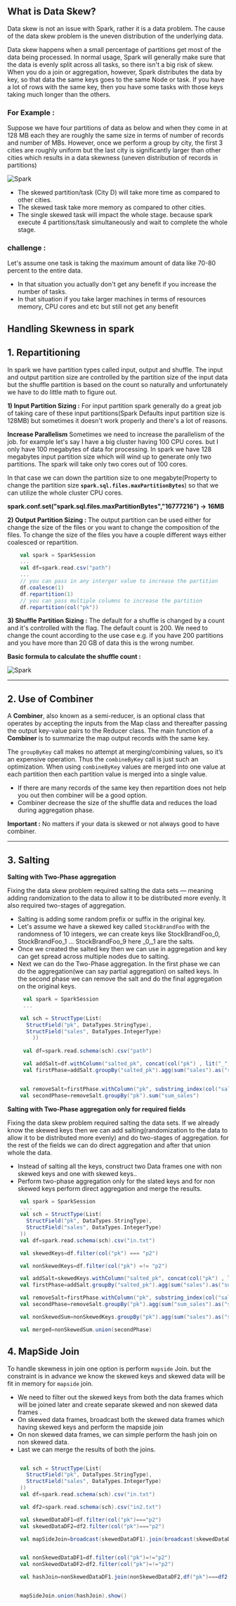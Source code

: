 ## What is Data Skew?
Data skew is not an issue with Spark, rather it is a data problem. The cause of the data skew problem is the uneven distribution of the underlying data.

Data skew happens when a small percentage of partitions get most of the data being processed. In normal usage, Spark will generally make sure that the data is evenly split across all tasks, so there isn't a big risk of skew. When you do a join or aggregation, however, Spark distributes the data by key, so that data the same keys goes to the same Node or task. If you have a lot of rows with the same key, then you have some tasks with those keys taking much longer than the others.

### For Example :
Suppose we have four partitions of data as below and when they come in at 128 MB each they are roughly the same size in terms of number of records and number of MBs. However, once we perform a group by city, the first 3 cities are roughly uniform but the last city is significantly larger than other cities which results in a data skewness (uneven distribution of records in partitions)

![Spark](https://github.com/gurditsingh/blog/blob/gh-pages/_screenshots/spark-data-skew.png?raw=true)

 - The skewed partition/task (City D) will take more time as compared to other cities.
 - The skewed task take more memory as compared to other cities.
 - The single skewed task will impact the whole stage. because spark execute 4 partitions/task simultaneously and wait to complete the whole stage.

### challenge :
Let's assume one task is taking the maximum amount of data like 70-80 percent to the entire data.

 - In that situation you actually don't get any benefit if you increase the number of tasks.
 - In that situation if you take larger machines in terms of resources memory, CPU cores and etc but still not get any benefit

## Handling Skewness in spark

## 1. Repartitioning
In spark we have partition types called input, output and shuffle. The input and output partition size are controlled by the partition size of the input data but the shuffle partition is based on the count so naturally and unfortunately we have to do little math to figure out.

**1) Input Partition Sizing :** For input partition spark generally do a great job of taking care of these input partitions(Spark Defaults input partition size is 128MB) but sometimes it doesn't work properly and there's a lot of reasons.

 **Increase Parallelism** Sometimes we need to increase the parallelism of the job. for example let's say I have a big cluster having 100 CPU cores. but I only have 100 megabytes of data for processing. In spark we have 128 megabytes input partition size which will wind up to generate only two partitions. The spark will take only two cores out of 100 cores.
 
 In that case we can down the partition size to one megabyte(Property to change the partition size **`spark.sql.files.maxPartitionBytes`**) so that we can utilize the whole cluster CPU cores.
	 
**spark.conf.set("spark.sql.files.maxPartitionBytes","16777216") -> 16MB**
	
**2) Output Partition Sizing :** The output partition can be used either for change the size of the files or you want to change the composition of the files. To change the size of the files you have a couple different ways either coalesced or repartition.
```scala
	val spark = SparkSession
	...
	val df=spark.read.csv("path")
	...
	// you can pass in any interger value to increase the partition
	df.coalesce(1)
	df.repartition(1)
	// you can pass multiple columns to increase the partition
	df.repartition(col("pk"))
```
**3) Shuffle Partition Sizing :** The default for a shuffle is changed by a count and it's controlled with the flag. The default count is 200. We need to change the count according to the use case e.g. if you have 200 partitions and you have more than 20 GB of data this is the wrong number.

**Basic formula to calculate the shuffle count :**

 ![Spark](https://github.com/gurditsingh/blog/blob/gh-pages/_screenshots/spark-shuffle.png?raw=true)
 
-----
## 2. Use of Combiner
A **Combiner**, also known as a semi-reducer, is an optional class that operates by accepting the inputs from the Map class and thereafter passing the output key-value pairs to the Reducer class. The main function of a **Combiner** is to summarize the map output records with the same key.

The  `groupByKey`  call makes no attempt at merging/combining values, so it’s an expensive operation. Thus the  `combineByKey`  call is just such an optimization. When using  `combineByKey`  values are merged into one value at each partition then each partition value is merged into a single value.

 - If there are many records of the same key then repartition does not help you out then combiner will be a good option.
 - Combiner decrease the size of the shuffle data and reduces the load during aggregation phase.

**Important :** No matters if your data is skewed or not always good to have combiner. 

----

## 3. Salting

**Salting with Two-Phase aggregation**

Fixing the data skew problem required salting the data sets — meaning adding randomization to the data to allow it to be distributed more evenly. It also required two-stages of aggregation.

 - Salting is adding some random prefix or suffix in the original key.
 - Let's assume we have a skewed key called `StockBrandFoo` with the randomness of 10 integers, we can create keys like StockBrandFoo_0, StockBrandFoo_1 ... StockBrandFoo_9 here _0,_1 are the salts.
 - Once we created the salted key then we can use in aggregation and key can get spread across multiple nodes due to salting.
 - Next we can do the Two-Phase aggregation. In the first phase we can do the aggregation(we can say partial aggregation) on salted keys. In the second phase we can remove the salt and do the final aggregation on the original keys.

```scala
	 val spark = SparkSession
	 ...

	val sch = StructType(List(
      StructField("pk", DataTypes.StringType),
      StructField("sales", DataTypes.IntegerType)
	    ))
	    
	 val df=spark.read.schema(sch).csv("path")

	 val addSalt=df.withColumn("salted_pk", concat(col("pk") , lit("_"), floor(rand()*100)))
	 val firstPhase=addSalt.groupBy("salted_pk").agg(sum("sales").as("sum_sales"))


	val removeSalt=firstPhase.withColumn("pk", substring_index(col("salted_pk"),"_",1))
	val secondPhase=removeSalt.groupBy("pk").sum("sum_sales")

```

**Salting with Two-Phase aggregation only for required fields**

Fixing the data skew problem required salting the data sets. If we already know the skewed keys then we can add  salting(randomization to the data to allow it to be distributed more evenly) and do two-stages of aggregation. for the rest of the fields we can do direct aggregation and after that union whole the data.

 - Instead of salting all the keys, construct two Data frames one with non skewed keys and one with skewed keys..
 - Perform two-phase aggregation only for the slated keys and for non skewed keys perform direct aggregation and merge the results.
 
```scala
    val spark = SparkSession
	 ...
    val sch = StructType(List(
      StructField("pk", DataTypes.StringType),
      StructField("sales", DataTypes.IntegerType)
    ))
    val df=spark.read.schema(sch).csv("in.txt")

    val skewedKeys=df.filter(col("pk") === "p2")

    val nonSkewedKeys=df.filter(col("pk") =!= "p2")

    val addSalt=skewedKeys.withColumn("salted_pk", concat(col("pk") , lit("_"),floor(rand()*100)))
    val firstPhase=addSalt.groupBy("salted_pk").agg(sum("sales").as("sum_sales"))

    val removeSalt=firstPhase.withColumn("pk", substring_index(col("salted_pk"),"_",1))
    val secondPhase=removeSalt.groupBy("pk").agg(sum("sum_sales").as("sumOfSales"))

    val nonSkewedSum=nonSkewedKeys.groupBy("pk").agg(sum("sales").as("sumOfSales"))

    val merged=nonSkewedSum.union(secondPhase)
```

## 4. MapSide Join
To handle skewness in join one option is perform `mapside` Join. but the constraint is in advance we know the skewed keys and skewed data will be fit in memory for `mapside` join. 

 - We need to filter out the skewed keys from both the data frames which will be joined later and create separate skewed and non skewed data frames .
 - On skewed data frames, broadcast both the skewed data frames which having skewed keys and perform the mapside join
 - On non skewed data frames, we can simple perform the hash join on non skewed data.
 - Last we can merge the results of both the joins.

```scala

    val sch = StructType(List(
      StructField("pk", DataTypes.StringType),
      StructField("sales", DataTypes.IntegerType)
    ))
    val df=spark.read.schema(sch).csv("in.txt")

    val df2=spark.read.schema(sch).csv("in2.txt")

    val skewedDataDF1=df.filter(col("pk")==="p2")
    val skewedDataDF2=df2.filter(col("pk")==="p2")

    val mapSideJoin=broadcast(skewedDataDF1).join(broadcast(skewedDataDF2),df("pk")===df2("pk"),"inner")


    val nonSkewedDataDF1=df.filter(col("pk")=!="p2")
    val nonSkewedDataDF2=df2.filter(col("pk")=!="p2")

    val hashJoin=nonSkewedDataDF1.join(nonSkewedDataDF2,df("pk")===df2("pk"),"inner")


    mapSideJoin.union(hashJoin).show()
```

 


<!--stackedit_data:
eyJoaXN0b3J5IjpbLTIwNDg1ODQ3MTAsLTM1Nzk1OTc1OSwtNz
M2OTQ2MDAwLC0xODg4ODgxODIwLDE5NjA1MzM0NzcsLTgxNzc4
OTAyLC0xODEyMjM5MzczLDI0ODUwMTU1NSwtODg5MzUwNzgzLD
IwNjIzMzg1NDAsODQzNDk1ODUwLC0xMTczNjIzNjE0LC0xMDI3
MzIxODA3LDEyMzQyODQ0MTIsMTUxNTQ5NzE0NSwtODg0MzE5MD
k0LC0xODQzNTY2OTY3LC0xNDQzMDE2NTgwLC03MDQ3NjY2MDIs
LTY5MDI4MjYxNl19
-->